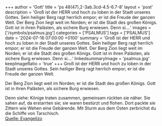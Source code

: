 +++
author = 'Gott'
title = 'ps 48(47),2-3ab.3cd-4.5-6.7-8'
layout = 'post'
description = 'Groß ist der HERR und hoch zu loben  in der Stadt unseres Gottes. Sein heiliger Berg ragt herrlich empor; er ist die Freude der ganzen Welt.  Der Berg Zion liegt weit im Norden; er ist die Stadt des großen Königs. Gott ist in ihren Palästen,  als sichere Burg erwiesen.  Denn si....'
images = ['/symbols/psalmus.jpg']
categories = ['PSALMUS']
tags = ['PSALMUS']
date = '2024-07-16 07:00:00 +0100'
summary = 'Groß ist der HERR und hoch zu loben  in der Stadt unseres Gottes. Sein heiliger Berg ragt herrlich empor; er ist die Freude der ganzen Welt.  Der Berg Zion liegt weit im Norden; er ist die Stadt des großen Königs. Gott ist in ihren Palästen,  als sichere Burg erwiesen.  Denn si....'
linkedsummaryImage = 'psalmus.jpg'
keepImageRatio = 'true'
+++
Groß ist der HERR und hoch zu loben 
in der Stadt unseres Gottes.
Sein heiliger Berg ragt herrlich empor;
er ist die Freude der ganzen Welt.

Der Berg Zion liegt weit im Norden;
er ist die Stadt des großen Königs.
Gott ist in ihren Palästen, 
als sichere Burg erwiesen.

Denn siehe: Könige traten zusammen, gemeinsam rückten sie näher.<!--more-->
Sie sahen auf, da erstarrten sie; sie waren bestürzt und flohen.
Dort packte sie Zittern wie Wehen eine Gebärende.
Mit Sturm aus dem Osten zerbrichst du die Schiffe von Tarschisch.<br> [Quelle: Evangelizo](https://evangeliumtagfuertag.org/DE/gospel)